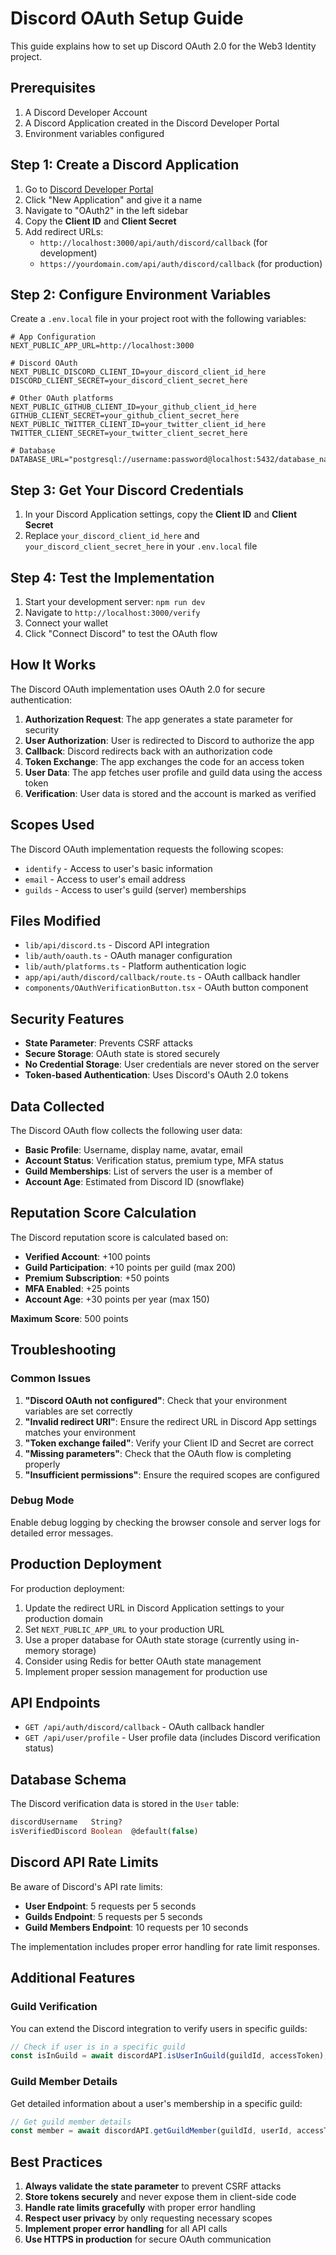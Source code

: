 # Discord OAuth Setup Guide

This guide explains how to set up Discord OAuth 2.0 for the Web3 Identity project.

## Prerequisites

1. A Discord Developer Account
2. A Discord Application created in the Discord Developer Portal
3. Environment variables configured

## Step 1: Create a Discord Application

1. Go to [Discord Developer Portal](https://discord.com/developers/applications)
2. Click "New Application" and give it a name
3. Navigate to "OAuth2" in the left sidebar
4. Copy the **Client ID** and **Client Secret**
5. Add redirect URLs:
   - `http://localhost:3000/api/auth/discord/callback` (for development)
   - `https://yourdomain.com/api/auth/discord/callback` (for production)

## Step 2: Configure Environment Variables

Create a `.env.local` file in your project root with the following variables:

```env
# App Configuration
NEXT_PUBLIC_APP_URL=http://localhost:3000

# Discord OAuth
NEXT_PUBLIC_DISCORD_CLIENT_ID=your_discord_client_id_here
DISCORD_CLIENT_SECRET=your_discord_client_secret_here

# Other OAuth platforms
NEXT_PUBLIC_GITHUB_CLIENT_ID=your_github_client_id_here
GITHUB_CLIENT_SECRET=your_github_client_secret_here
NEXT_PUBLIC_TWITTER_CLIENT_ID=your_twitter_client_id_here
TWITTER_CLIENT_SECRET=your_twitter_client_secret_here

# Database
DATABASE_URL="postgresql://username:password@localhost:5432/database_name"
```

## Step 3: Get Your Discord Credentials

1. In your Discord Application settings, copy the **Client ID** and **Client Secret**
2. Replace `your_discord_client_id_here` and `your_discord_client_secret_here` in your `.env.local` file

## Step 4: Test the Implementation

1. Start your development server: `npm run dev`
2. Navigate to `http://localhost:3000/verify`
3. Connect your wallet
4. Click "Connect Discord" to test the OAuth flow

## How It Works

The Discord OAuth implementation uses OAuth 2.0 for secure authentication:

1. **Authorization Request**: The app generates a state parameter for security
2. **User Authorization**: User is redirected to Discord to authorize the app
3. **Callback**: Discord redirects back with an authorization code
4. **Token Exchange**: The app exchanges the code for an access token
5. **User Data**: The app fetches user profile and guild data using the access token
6. **Verification**: User data is stored and the account is marked as verified

## Scopes Used

The Discord OAuth implementation requests the following scopes:

- `identify` - Access to user's basic information
- `email` - Access to user's email address
- `guilds` - Access to user's guild (server) memberships

## Files Modified

- `lib/api/discord.ts` - Discord API integration
- `lib/auth/oauth.ts` - OAuth manager configuration
- `lib/auth/platforms.ts` - Platform authentication logic
- `app/api/auth/discord/callback/route.ts` - OAuth callback handler
- `components/OAuthVerificationButton.tsx` - OAuth button component

## Security Features

- **State Parameter**: Prevents CSRF attacks
- **Secure Storage**: OAuth state is stored securely
- **No Credential Storage**: User credentials are never stored on the server
- **Token-based Authentication**: Uses Discord's OAuth 2.0 tokens

## Data Collected

The Discord OAuth flow collects the following user data:

- **Basic Profile**: Username, display name, avatar, email
- **Account Status**: Verification status, premium type, MFA status
- **Guild Memberships**: List of servers the user is a member of
- **Account Age**: Estimated from Discord ID (snowflake)

## Reputation Score Calculation

The Discord reputation score is calculated based on:

- **Verified Account**: +100 points
- **Guild Participation**: +10 points per guild (max 200)
- **Premium Subscription**: +50 points
- **MFA Enabled**: +25 points
- **Account Age**: +30 points per year (max 150)

**Maximum Score**: 500 points

## Troubleshooting

### Common Issues

1. **"Discord OAuth not configured"**: Check that your environment variables are set correctly
2. **"Invalid redirect URI"**: Ensure the redirect URL in Discord App settings matches your environment
3. **"Token exchange failed"**: Verify your Client ID and Secret are correct
4. **"Missing parameters"**: Check that the OAuth flow is completing properly
5. **"Insufficient permissions"**: Ensure the required scopes are configured

### Debug Mode

Enable debug logging by checking the browser console and server logs for detailed error messages.

## Production Deployment

For production deployment:

1. Update the redirect URL in Discord Application settings to your production domain
2. Set `NEXT_PUBLIC_APP_URL` to your production URL
3. Use a proper database for OAuth state storage (currently using in-memory storage)
4. Consider using Redis for better OAuth state management
5. Implement proper session management for production use

## API Endpoints

- `GET /api/auth/discord/callback` - OAuth callback handler
- `GET /api/user/profile` - User profile data (includes Discord verification status)

## Database Schema

The Discord verification data is stored in the `User` table:

```sql
discordUsername   String?
isVerifiedDiscord Boolean  @default(false)
```

## Discord API Rate Limits

Be aware of Discord's API rate limits:

- **User Endpoint**: 5 requests per 5 seconds
- **Guilds Endpoint**: 5 requests per 5 seconds
- **Guild Members Endpoint**: 10 requests per 10 seconds

The implementation includes proper error handling for rate limit responses.

## Additional Features

### Guild Verification

You can extend the Discord integration to verify users in specific guilds:

```typescript
// Check if user is in a specific guild
const isInGuild = await discordAPI.isUserInGuild(guildId, accessToken);
```

### Guild Member Details

Get detailed information about a user's membership in a specific guild:

```typescript
// Get guild member details
const member = await discordAPI.getGuildMember(guildId, userId, accessToken);
```

## Best Practices

1. **Always validate the state parameter** to prevent CSRF attacks
2. **Store tokens securely** and never expose them in client-side code
3. **Handle rate limits gracefully** with proper error handling
4. **Respect user privacy** by only requesting necessary scopes
5. **Implement proper error handling** for all API calls
6. **Use HTTPS in production** for secure OAuth communication 